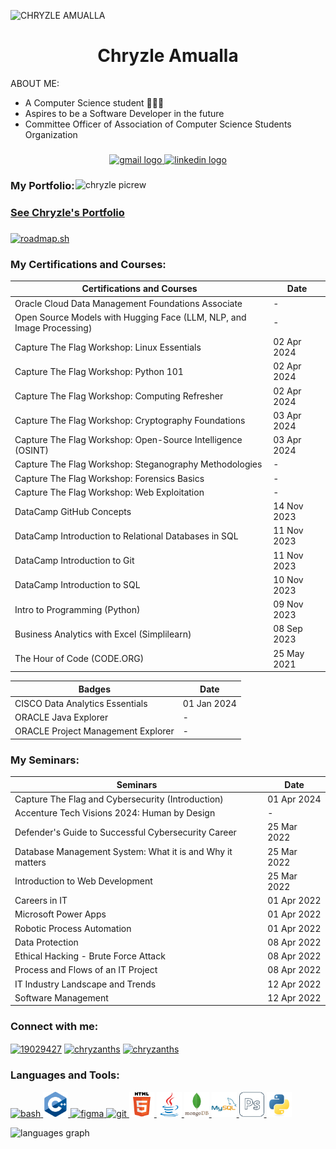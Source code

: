 ![CHRYZLE AMUALLA](https://github.com/chryzanths/chryzanths/assets/104879763/9468b6b7-02c7-4d63-aba6-71cf5e37ab24)


<h1 align="center">Chryzle Amualla</h1>

ABOUT ME:
- A Computer Science student 👩🏻‍💻
- Aspires to be a Software Developer in the future
- Committee Officer of Association of Computer Science Students Organization

<h3 align="left"></h3>


<div align="center">
  
  <a href="mailto:chryzlamualla@gmail.com">
    <img src="https://img.shields.io/static/v1?message=chryzlamualla@gmail.com&logo=gmail&label=&color=FF94C5&logoColor=white&labelColor=&style=for-the-badge" height="35" alt="gmail logo" />
  </a>
  
  <a href="https://www.linkedin.com/in/chryzle-amualla-25aa49272/">
    <img src="https://img.shields.io/static/v1?message=Chryzle Amualla&logo=linkedin&label=&color=BE96FF&logoColor=white&labelColor=&style=for-the-badge" height="35" alt="linkedin logo" />
  </a>
  
</div>

<h3 align="left"></h3>


<img align ="right" alt="chryzle picrew" width="400" src="https://github.com/chryzanths/chryzanths/blob/main/download20240200191151.png">


<h3 align="left">My Portfolio:</h3>

### [**See Chryzle's Portfolio**](https://chryzanths.github.io/)



<h3 align="left"></h3>


<a href="https://roadmap.sh"><img src="https://api.roadmap.sh/v1-badge/tall/64e960b8b128dce3cb78022a?variant=dark&roadmaps=java%2Cpython%2Ccomputer-science%2Csoftware-design-architecture" alt="roadmap.sh"/></a>

<h3 align="left">My Certifications and Courses:</h3>

  |Certifications and Courses| Date |
| ------- | --- |
| Oracle Cloud Data Management Foundations Associate | - |
| Open Source Models with Hugging Face (LLM, NLP, and Image Processing) | - |
| Capture The Flag Workshop: Linux Essentials | 02 Apr 2024 |
| Capture The Flag Workshop: Python 101 | 02 Apr 2024 |
| Capture The Flag Workshop: Computing Refresher | 02 Apr 2024 |
| Capture The Flag Workshop: Cryptography Foundations | 03 Apr 2024 |
| Capture The Flag Workshop: Open-Source Intelligence (OSINT) | 03 Apr 2024 |
| Capture The Flag Workshop: Steganography Methodologies | - |
| Capture The Flag Workshop: Forensics Basics | - |
| Capture The Flag Workshop: Web Exploitation | - |
| DataCamp GitHub Concepts | 14 Nov 2023 |
| DataCamp Introduction to Relational Databases in SQL | 11 Nov 2023 |
| DataCamp Introduction to Git | 11 Nov 2023 |
| DataCamp Introduction to SQL | 10 Nov 2023 |
| Intro to Programming (Python) | 09 Nov 2023 |
| Business Analytics with Excel (Simplilearn) | 08 Sep 2023 |
| The Hour of Code (CODE.ORG) | 25 ‎May ‎2021 |

|Badges| Date |
| ------- | --- |
| CISCO Data Analytics Essentials | 01 Jan 2024 |
| ORACLE Java Explorer | - |
| ORACLE Project Management Explorer | - |

<h3 align="left">My Seminars:</h3>

|Seminars| Date |
| ------- | --- |
| Capture The Flag and Cybersecurity (Introduction) | 01 Apr 2024 |
| Accenture Tech Visions 2024: Human by Design | - |
| Defender's Guide to Successful Cybersecurity Career | 25 Mar 2022 |
| Database Management System: What it is and Why it matters | 25 Mar 2022 |
| Introduction to Web Development | 25 Mar 2022 |
| Careers in IT | 01 Apr 2022 |
| Microsoft Power Apps | 01 Apr 2022 |
| Robotic Process Automation | 01 Apr 2022 |
| Data Protection | 08 Apr 2022 |
| Ethical Hacking - Brute Force Attack | 08 Apr 2022 |
| Process and Flows of an IT Project | 08 Apr 2022 |
| IT Industry Landscape and Trends | 12 Apr 2022 |
| Software Management | 12 Apr 2022 |


<h3 align="left">Connect with me:</h3>
<p align="left">
<a href="https://stackoverflow.com/users/19029427" target="blank"><img align="center" src="https://raw.githubusercontent.com/rahuldkjain/github-profile-readme-generator/master/src/images/icons/Social/stack-overflow.svg" alt="19029427" height="30" width="40" /></a>
<a href="https://www.hackerrank.com/chryzanths" target="blank"><img align="center" src="https://raw.githubusercontent.com/rahuldkjain/github-profile-readme-generator/master/src/images/icons/Social/hackerrank.svg" alt="chryzanths" height="30" width="40" /></a>
<a href="https://www.leetcode.com/chryzanths" target="blank"><img align="center" src="https://raw.githubusercontent.com/rahuldkjain/github-profile-readme-generator/master/src/images/icons/Social/leet-code.svg" alt="chryzanths" height="30" width="40" /></a>
</p>

<h3 align="left">Languages and Tools:</h3>
<p align="left"> <a href="https://www.gnu.org/software/bash/" target="_blank" rel="noreferrer"> <img src="https://www.vectorlogo.zone/logos/gnu_bash/gnu_bash-icon.svg" alt="bash" width="40" height="40"/> </a> <a href="https://www.w3schools.com/cpp/" target="_blank" rel="noreferrer"> <img src="https://raw.githubusercontent.com/devicons/devicon/master/icons/cplusplus/cplusplus-original.svg" alt="cplusplus" width="40" height="40"/> </a> <a href="https://www.figma.com/" target="_blank" rel="noreferrer"> <img src="https://www.vectorlogo.zone/logos/figma/figma-icon.svg" alt="figma" width="40" height="40"/> </a> <a href="https://git-scm.com/" target="_blank" rel="noreferrer"> <img src="https://www.vectorlogo.zone/logos/git-scm/git-scm-icon.svg" alt="git" width="40" height="40"/> </a> <a href="https://www.w3.org/html/" target="_blank" rel="noreferrer"> <img src="https://raw.githubusercontent.com/devicons/devicon/master/icons/html5/html5-original-wordmark.svg" alt="html5" width="40" height="40"/> </a> <a href="https://www.java.com" target="_blank" rel="noreferrer"> <img src="https://raw.githubusercontent.com/devicons/devicon/master/icons/java/java-original.svg" alt="java" width="40" height="40"/> </a> <a href="https://www.mongodb.com/" target="_blank" rel="noreferrer"> <img src="https://raw.githubusercontent.com/devicons/devicon/master/icons/mongodb/mongodb-original-wordmark.svg" alt="mongodb" width="40" height="40"/> </a> <a href="https://www.mysql.com/" target="_blank" rel="noreferrer"> <img src="https://raw.githubusercontent.com/devicons/devicon/master/icons/mysql/mysql-original-wordmark.svg" alt="mysql" width="40" height="40"/> </a> <a href="https://www.photoshop.com/en" target="_blank" rel="noreferrer"> <img src="https://raw.githubusercontent.com/devicons/devicon/master/icons/photoshop/photoshop-line.svg" alt="photoshop" width="40" height="40"/> </a> <a href="https://www.python.org" target="_blank" rel="noreferrer"> <img src="https://raw.githubusercontent.com/devicons/devicon/master/icons/python/python-original.svg" alt="python" width="40" height="40"/> </a> </p>


<div align="left">
  <img src="https://github-readme-stats.vercel.app/api/top-langs?username=chryzanths&locale=en&hide_title=false&layout=compact&card_width=320&langs_count=5&theme=dracula&hide_border=false" height="150" alt="languages graph"  />
</div>
